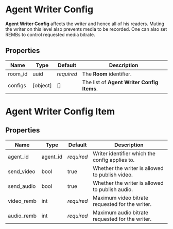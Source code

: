 # Agent Writer Config

**Agent Writer Config** affects the writer and hence all of his readers.
Muting the writer on this level also prevents media to be recorded.
One can also set REMBs to control requested media bitrate.

## Properties

Name    | Type     | Default    | Description
------- | -------- | ---------- | ------------------------------------------
room_id |     uuid | _required_ | The **Room** identifier.
configs | [object] | []         | The list of **Agent Writer Config Items**.

# Agent Writer Config Item

## Properties

Name       | Type     | Default    | Description
---------  | -------- | ---------- | -----------------------------------------------
agent_id   | agent_id | _required_ | Writer identifier which the config applies to.
send_video |     bool | true       | Whether the writer is allowed to publish video.
send_audio |     bool | true       | Whether the writer is allowed to publish audio.
video_remb |      int | _required_ | Maximum video bitrate requested for the writer.
audio_remb |      int | _required_ | Maximum audio bitrate requested for the writer.
